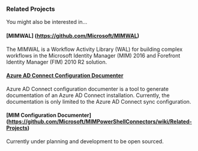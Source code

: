 ### Related Projects

You might also be interested in...

#### [MIMWAL] (https://github.com/Microsoft/MIMWAL)

The MIMWAL is a Workflow Activity Library (WAL) for building complex workflows in the Microsoft Identity Manager (MIM) 2016 and Forefront Identity Manager (FIM) 2010 R2 solution.

#### [Azure AD Connect Configuration Documenter](https://github.com/Microsoft/AADConnectConfigDocumenter)

Azure AD Connect configuration documenter is a tool to generate documentation of an Azure AD Connect installation. Currently, the documentation is only limited to the Azure AD Connect sync configuration.

#### [MIM Configuration Documenter] (https://github.com/Microsoft/MIMPowerShellConnectors/wiki/Related-Projects)

Currently under planning and development to be open sourced.

